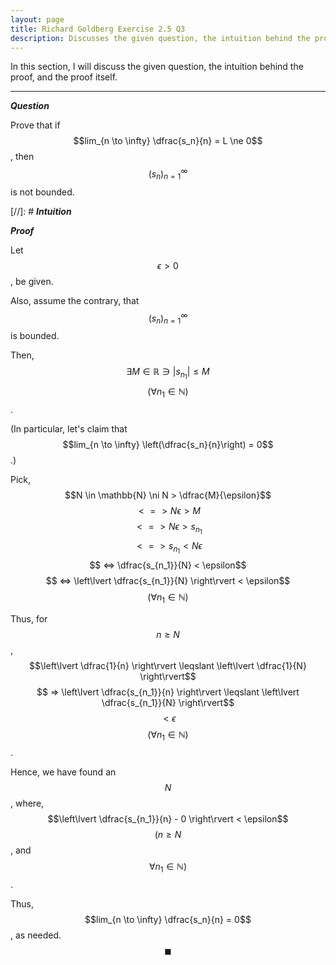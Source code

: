```yaml
---
layout: page
title: Richard Goldberg Exercise 2.5 Q3
description: Discusses the given question, the intuition behind the proof, and the proof itself
---
```


In this section, I will discuss the given question, the intuition behind the proof, and the
proof itself.

---

_**Question**_

Prove that if $$lim_{n \to \infty} \dfrac{s_n}{n} = L \ne 0$$, then $$(s_n)_{n=1}^\infty$$
is not bounded.

[//]: # _**Intuition**_

_**Proof**_

Let $$\epsilon > 0$$, be given.

Also, assume the contrary, that $$(s_n)_{n=1}^\infty$$ is bounded.

Then, $$\exists M \in \mathbb{R} \ni \lvert s_{n_1} \rvert \leqslant M$$
$$(\forall n_1 \in \mathbb{N})$$.

(In particular, let's claim that $$lim_{n \to \infty} \left(\dfrac{s_n}{n}\right) = 0$$.)

Pick, $$N \in \mathbb{N} \ni N > \dfrac{M}{\epsilon}$$ $$ <=> N\epsilon > M$$
$$ <=> N\epsilon > s_{n_1}$$ $$ <=> s_{n_1} < N\epsilon$$
$$ <=> \dfrac{s_{n_1}}{N} < \epsilon$$
$$ <=> \left\lvert \dfrac{s_{n_1}}{N} \right\rvert < \epsilon$$ $$(\forall n_1 \in \mathbb{N})$$

Thus, for $$n \geqslant N$$,
$$\left\lvert \dfrac{1}{n} \right\rvert \leqslant \left\lvert \dfrac{1}{N} \right\rvert$$
$$ => \left\lvert \dfrac{s_{n_1}}{n} \right\rvert \leqslant \left\lvert \dfrac{s_{n_1}}{N} \right\rvert$$
$$ < \epsilon$$ $$(\forall n_1 \in \mathbb{N})$$.

Hence, we have found an $$N$$, where, $$\left\lvert \dfrac{s_{n_1}}{n} - 0 \right\rvert < \epsilon$$
$$(n \geqslant N$$, and $$\forall n_1 \in \mathbb{N})$$.

Thus, $$lim_{n \to \infty} \dfrac{s_n}{n} = 0$$, as needed. $$\blacksquare$$
